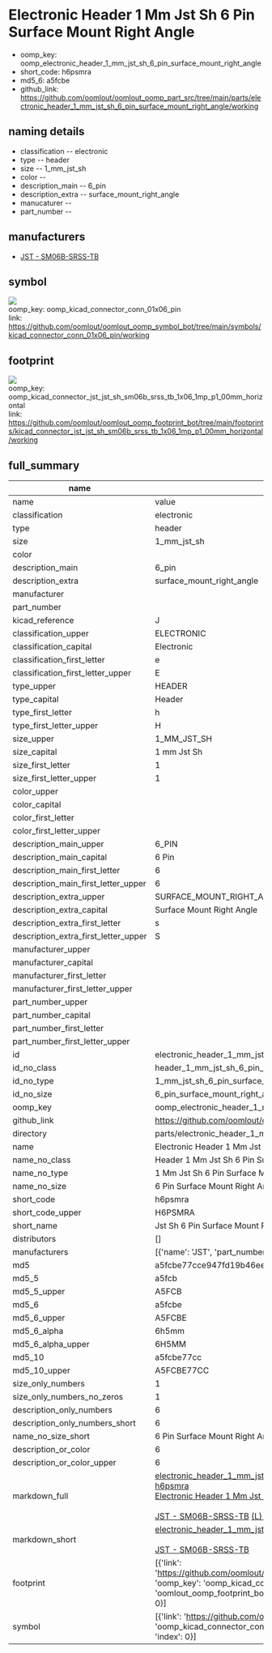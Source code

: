 # Electronic Header 1 Mm Jst Sh 6 Pin Surface Mount Right Angle

  
* oomp_key: oomp_electronic_header_1_mm_jst_sh_6_pin_surface_mount_right_angle 
* short_code: h6psmra
* md5_6: a5fcbe  
* github_link: https://github.com/oomlout/oomlout_oomp_part_src/tree/main/parts/electronic_header_1_mm_jst_sh_6_pin_surface_mount_right_angle/working  
## naming details
* classification -- electronic
* type -- header
* size -- 1_mm_jst_sh
* color -- 
* description_main -- 6_pin
* description_extra -- surface_mount_right_angle
* manucaturer -- 
* part_number -- 


## manufacturers
* [JST - SM06B-SRSS-TB](https://www.jst-mfg.com/product/index.php?series=231)  

## symbol

![](symbol/{index}/working/working_600.png)  
oomp_key: oomp_kicad_connector_conn_01x06_pin  
link: https://github.com/oomlout/oomlout_oomp_symbol_bot/tree/main/symbols/kicad_connector_conn_01x06_pin/working  

## footprint

![](footprint/{index}/working/working_600.png)  
oomp_key: oomp_kicad_connector_jst_jst_sh_sm06b_srss_tb_1x06_1mp_p1_00mm_horizontal  
link: https://github.com/oomlout/oomlout_oomp_footprint_bot/tree/main/footprints/kicad_connector_jst_jst_sh_sm06b_srss_tb_1x06_1mp_p1_00mm_horizontal/working  

## full_summary
| name | value | 
| --- | --- | 
| name | value | 
| classification | electronic | 
| type | header | 
| size | 1_mm_jst_sh | 
| color |  | 
| description_main | 6_pin | 
| description_extra | surface_mount_right_angle | 
| manufacturer |  | 
| part_number |  | 
| kicad_reference | J | 
| classification_upper | ELECTRONIC | 
| classification_capital | Electronic | 
| classification_first_letter | e | 
| classification_first_letter_upper | E | 
| type_upper | HEADER | 
| type_capital | Header | 
| type_first_letter | h | 
| type_first_letter_upper | H | 
| size_upper | 1_MM_JST_SH | 
| size_capital | 1 mm Jst Sh | 
| size_first_letter | 1 | 
| size_first_letter_upper | 1 | 
| color_upper |  | 
| color_capital |  | 
| color_first_letter |  | 
| color_first_letter_upper |  | 
| description_main_upper | 6_PIN | 
| description_main_capital | 6 Pin | 
| description_main_first_letter | 6 | 
| description_main_first_letter_upper | 6 | 
| description_extra_upper | SURFACE_MOUNT_RIGHT_ANGLE | 
| description_extra_capital | Surface Mount Right Angle | 
| description_extra_first_letter | s | 
| description_extra_first_letter_upper | S | 
| manufacturer_upper |  | 
| manufacturer_capital |  | 
| manufacturer_first_letter |  | 
| manufacturer_first_letter_upper |  | 
| part_number_upper |  | 
| part_number_capital |  | 
| part_number_first_letter |  | 
| part_number_first_letter_upper |  | 
| id | electronic_header_1_mm_jst_sh_6_pin_surface_mount_right_angle | 
| id_no_class | header_1_mm_jst_sh_6_pin_surface_mount_right_angle | 
| id_no_type | 1_mm_jst_sh_6_pin_surface_mount_right_angle | 
| id_no_size | 6_pin_surface_mount_right_angle | 
| oomp_key | oomp_electronic_header_1_mm_jst_sh_6_pin_surface_mount_right_angle | 
| github_link | https://github.com/oomlout/oomlout_oomp_part_src/tree/main/parts/electronic_header_1_mm_jst_sh_6_pin_surface_mount_right_angle/working | 
| directory | parts/electronic_header_1_mm_jst_sh_6_pin_surface_mount_right_angle | 
| name | Electronic Header 1 Mm Jst Sh 6 Pin Surface Mount Right Angle | 
| name_no_class | Header 1 Mm Jst Sh 6 Pin Surface Mount Right Angle | 
| name_no_type | 1 Mm Jst Sh 6 Pin Surface Mount Right Angle | 
| name_no_size | 6 Pin Surface Mount Right Angle | 
| short_code | h6psmra | 
| short_code_upper | H6PSMRA | 
| short_name | Jst Sh 6 Pin Surface Mount Right Angle Header 1 Mm Pitch | 
| distributors | [] | 
| manufacturers | [{'name': 'JST', 'part_number': 'SM06B-SRSS-TB', 'link': 'https://www.jst-mfg.com/product/index.php?series=231', 'id': 'manufacturer_jst'}] | 
| md5 | a5fcbe77cce947fd19b46eec74179034 | 
| md5_5 | a5fcb | 
| md5_5_upper | A5FCB | 
| md5_6 | a5fcbe | 
| md5_6_upper | A5FCBE | 
| md5_6_alpha | 6h5mm | 
| md5_6_alpha_upper | 6H5MM | 
| md5_10 | a5fcbe77cc | 
| md5_10_upper | A5FCBE77CC | 
| size_only_numbers | 1 | 
| size_only_numbers_no_zeros | 1 | 
| description_only_numbers | 6 | 
| description_only_numbers_short | 6 | 
| name_no_size_short | 6 Pin Surface Mount Right Angle | 
| description_or_color | 6 | 
| description_or_color_upper | 6 | 
| markdown_full | [electronic_header_1_mm_jst_sh_6_pin_surface_mount_right_angle](https://github.com/oomlout/oomlout_oomp_part_src/tree/main/parts/electronic_header_1_mm_jst_sh_6_pin_surface_mount_right_angle/working)<br>[h6psmra](https://github.com/oomlout/oomlout_oomp_part_src/tree/main/parts/electronic_header_1_mm_jst_sh_6_pin_surface_mount_right_angle/working)<br>[Electronic Header 1 Mm Jst Sh 6 Pin Surface Mount Right Angle](https://github.com/oomlout/oomlout_oomp_part_src/tree/main/parts/electronic_header_1_mm_jst_sh_6_pin_surface_mount_right_angle/working)<br><br>[JST - SM06B-SRSS-TB](https://www.jst-mfg.com/product/index.php?series=231) [(L)  ](https://www.lcsc.com/search?q=SM06B-SRSS-TB)[(D)  ](https://www.digikey.com/en/products?keywords=SM06B-SRSS-TB)[(M)  ](https://www.mouser.com/Search/Refine?Keyword=SM06B-SRSS-TB)[(N)  ](https://www.newark.com/search?st=SM06B-SRSS-TB)[(SZ)  ](https://so.szlcsc.com/global.html?k=SM06B-SRSS-TB)<br> | 
| markdown_short | [electronic_header_1_mm_jst_sh_6_pin_surface_mount_right_angle](https://github.com/oomlout/oomlout_oomp_part_src/tree/main/parts/electronic_header_1_mm_jst_sh_6_pin_surface_mount_right_angle/working)<br><br>[JST - SM06B-SRSS-TB](https://www.jst-mfg.com/product/index.php?series=231) | 
| footprint | [{'link': 'https://github.com/oomlout/oomlout_oomp_footprint_bot/tree/main/foootprntss/kicad_connector_jst_jst_sh_sm06b_srss_tb_1x06_1mp_p1_00mm_horizontal', 'oomp_key': 'oomp_kicad_connector_jst_jst_sh_sm06b_srss_tb_1x06_1mp_p1_00mm_horizontal', 'directory': 'oomlout_oomp_footprint_bot/footprints/kicad_connector_jst_jst_sh_sm06b_srss_tb_1x06_1mp_p1_00mm_horizontal//working/working.kicad_mod', 'index': 0}] | 
| symbol | [{'link': 'https://github.com/oomlout/oomlout_oomp_symbol_bot/tree/main/symbols/kicad_connector_conn_01x06_pin', 'oomp_key': 'oomp_kicad_connector_conn_01x06_pin', 'directory': 'oomlout_oomp_symbol_bot/symbols/kicad_connector_conn_01x06_pin//working/working.kicad_sym', 'index': 0}] | 
